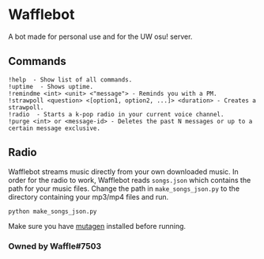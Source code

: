 # Wafflebot
A bot made for personal use and for the UW osu! server.

## Commands
```
!help  - Show list of all commands.
!uptime  - Shows uptime.
!remindme <int> <unit> <"message"> - Reminds you with a PM.
!strawpoll <question> <[option1, option2, ...]> <duration> - Creates a strawpoll.
!radio  - Starts a k-pop radio in your current voice channel.
!purge <int> or <message-id> - Deletes the past N messages or up to a certain message exclusive.
```

## Radio
Wafflebot streams music directly from your own downloaded music. In order for the radio to work, Wafflebot reads `songs.json` which contains the path for your music files. Change the path in `make_songs_json.py` to the directory containing your mp3/mp4 files and run.
```
python make_songs_json.py
```
Make sure you have [mutagen](https://mutagen.readthedocs.io/en/latest/) installed before running.

### Owned by Waffle#7503 
